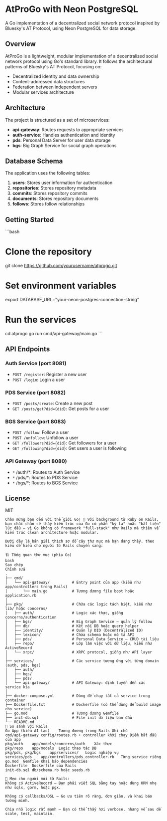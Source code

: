 # AtProGo with Neon PostgreSQL

A Go implementation of a decentralized social network protocol inspired by Bluesky's AT Protocol, using Neon PostgreSQL for data storage.

## Overview

AtProGo is a lightweight, modular implementation of a decentralized social network protocol using Go's standard library. It follows the architectural patterns of Bluesky's AT Protocol, focusing on:

- Decentralized identity and data ownership
- Content-addressed data structures
- Federation between independent servers
- Modular services architecture

## Architecture

The project is structured as a set of microservices:

- **api-gateway**: Routes requests to appropriate services
- **auth-service**: Handles authentication and identity
- **pds**: Personal Data Server for user data storage
- **bgs**: Big Graph Service for social graph operations

## Database Schema

The application uses the following tables:

1. **users**: Stores user information for authentication
2. **repositories**: Stores repository metadata
3. **commits**: Stores repository commits
4. **documents**: Stores repository documents
5. **follows**: Stores follow relationships

## Getting Started

\`\`\`bash
# Clone the repository
git clone https://github.com/yourusername/atprogo.git

# Set environment variables
export DATABASE_URL="your-neon-postgres-connection-string"

# Run the services
cd atprogo
go run cmd/api-gateway/main.go
\`\`\`

## API Endpoints

### Auth Service (port 8081)

- `POST /register`: Register a new user
- `POST /login`: Login a user

### PDS Service (port 8082)

- `POST /posts/create`: Create a new post
- `GET /posts/get?did={did}`: Get posts for a user

### BGS Service (port 8083)

- `POST /follow`: Follow a user
- `POST /unfollow`: Unfollow a user
- `GET /followers?did={did}`: Get followers for a user
- `GET /following?did={did}`: Get users a user is following

### API Gateway (port 8080)

- `*` /auth/*: Routes to Auth Service
- `*` /pds/*: Routes to PDS Service
- `*` /bgs/*: Routes to BGS Service

## License

MIT

```
Chào mừng bạn đến với thế giới Go! 👋 Với background từ Ruby on Rails, bạn chắc chắn sẽ thấy kiến trúc của Go có phần "kỳ lạ" hoặc "bất tiện" lúc đầu — vì Go không có framework "full-stack" như Rails mà thiên về kiến trúc clean architecture hoặc modular.

Dưới đây là bản giải thích sơ đồ cây thư mục mà bạn đang thấy, theo kiểu dễ hiểu cho người từ Rails chuyển sang:

🏗️ Tổng quan thư mục (phía Go)
bash
Sao chép
Chỉnh sửa
.
├── cmd/
│   └── api-gateway/          # Entry point của app (kiểu như app/controllers trong Rails)
│       └── main.go           # Tương đương file boot hoặc application.rb
│
├── pkg/                      # Chứa các logic tách biệt, kiểu như lib/ hoặc concerns/
│   ├── auth/                 # Logic xác thực, giống concerns/authentication
│   ├── bgs/                  # Big Graph Service – quản lý follow
│   ├── db/                   # Kết nối DB hoặc query helper
│   ├── identity/             # Quản lý DID (Decentralized ID)
│   ├── lexicon/              # Chứa schema hoặc mô tả API
│   ├── pds/                  # Personal Data Service – CRUD tài liệu
│   ├── repo/                 # Lớp làm việc với dữ liệu, kiểu như ActiveRecord
│   └── xrpc/                 # XRPC protocol, giống như API layer
│
├── services/                 # Các service tương ứng với từng domain (auth, pds, bgs)
│   ├── auth/
│   ├── bgs/
│   ├── pds/
│   └── api-gateway/          # API Gateway: định tuyến đến các service kia
│
├── docker-compose.yml        # Dùng để chạy tất cả service trong container
├── Dockerfile.txt            # Dockerfile (có thể dùng để build image cho service)
├── go.mod                    # Tương đương Gemfile
├── init-db.sql               # File init dữ liệu ban đầu
└── README.md
🔄 So sánh với Rails
Go App (kiểu AI tạo)	Tương đương trong Rails	Ghi chú
cmd/api-gateway	config/routes.rb + controller khởi chạy	Điểm bắt đầu của app
pkg/auth	app/models/concerns/auth	Xác thực
pkg/repo	app/models	Logic thao tác DB
pkg/pds, pkg/bgs	app/services/	Logic nghiệp vụ
services/pds	app/controllers/pds_controller.rb	Từng service riêng
go.mod	Gemfile	Khai báo dependencies
Dockerfile	Dockerfile của Rails	
init-db.sql	db/schema.rb hoặc seeds.rb	

📌 Mẹo cho người mới từ Rails:
Không có ActiveRecord – Bạn phải viết SQL bằng tay hoặc dùng ORM nhẹ như sqlx, gorm, hoặc pgx.

Không có callbacks/DSL – Go ưu tiên rõ ràng, đơn giản, và khai báo tường minh.

Chia nhỏ logic rất mạnh – Bạn có thể thấy hơi verbose, nhưng về sau dễ scale, test, maintain.

```
